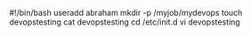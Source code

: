 #!/bin/bash
useradd abraham
mkdir -p /myjob/mydevops
touch devopstesting
cat devopstesting
cd /etc/init.d
vi devopstesting
